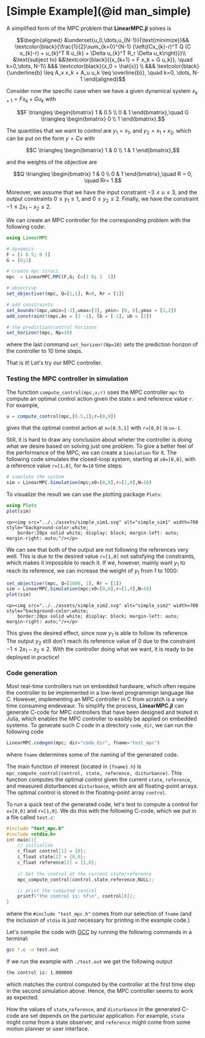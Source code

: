 # [Simple Example](@id man_simple)
A simplified form of the MPC problem that **LinearMPC.jl** solves is

```math
\begin{aligned}
        &\underset{u_0,\dots,u_{N-1}}{\text{minimize}}&& \textcolor{black}{\frac{1}{2}\sum_{k=0}^{N-1} {\left((Cx_{k}-r)^T Q (C x_{k}-r) + u_{k}^T R u_{k} + \Delta u_{k}^T R_r \Delta u_k\right)}}\\
        &\text{subject to} &&\textcolor{black}{{x_{k+1} = F x_k + G u_k}}, \quad k=0,\dots, N-1\\
        &&& \textcolor{black}{x_0 = \hat{x}} \\
        &&& \textcolor{black}{\underline{b} \leq A_x x_k + A_u u_k  \leq \overline{b}}, \quad k=0, \dots, N-1
\end{aligned}
```

Consider now the specific case when we have a given dynamical system $x_{k+1} = F x_k + G u_k$ with

```math
F \triangleq \begin{bmatrix}
1 & 0.5  \\
0 & 1
\end{bmatrix},\quad
G \triangleq \begin{bmatrix}
0   \\
1
\end{bmatrix}.
```

The quantities that we want to control are $y_1 = x_1$, and $y_2 = x_1+x_2$, which can be put on the form $y = C x$ with

```math
C \triangleq  \begin{bmatrix}
1 & 0    \\
1 & 1
\end{bmatrix},
```

and the weights of the objective are

```math
Q \triangleq  \begin{bmatrix}
1 & 0    \\
0 & 1
\end{bmatrix},\quad
R = 0, \quad
Rr= 1.
```

Moreover, we assume that we have the input constraint $-3 \leq u \leq 3$, and the output constraints  $0 \leq y_1 \leq 1$, and $0 \leq y_2 \leq 2$.
Finally, we have the constraint $-1 \leq 2 x_1 - x_2 \leq 2$.

We can create an MPC controller for the corresponding problem with the following code: 

```julia
using LinearMPC

# dynamics
F = [1 0.5; 0 1]
G = [0;1]

# create mpc struct
mpc  = LinearMPC.MPC(F,G; C=[1 0; 1  1])

# objective
set_objective!(mpc, Q=[1,1], R=0, Rr = [1])

# add constraints
set_bounds!(mpc,umin=[-3],umax=[3], ymin= [0, 0],ymax = [1,2])
add_constraint!(mpc,Ax = [2 -1], lb = [-1], ub = [2])

# the prediction/control horizons
set_horizon!(mpc, Np=10)
```
where the last command `set_horizon!(Np=10)` sets the prediction horizon of the controller to 10 time steps.

That is it! Let's try our MPC controller.

### Testing the MPC controller in simulation
The function `compute_control(mpc,x;r)` uses the MPC controller `mpc` to compute an optimal control action given the state `x` and reference value `r`. For example,
```julia
u = compute_control(mpc,[0.5,1];r=[0,0])
```
gives that the optimal control action at `x=[0.5,1]` with `r=[0,0]` is `u=-1`.

Still, it is hard to draw any conclusion about wheter the controller is doing what we desire based on solving just one problem. To give a better feel of the performance of the MPC, we can create a `Simulation` for it. The following code simulates the closed-loop system, starting at `x0=[0,0]`, with a reference value `r=[1,0]`, for `N=10` time steps:

```julia
# simulate the system
sim = LinearMPC.Simulation(mpc;x0=[0,0],r=[1,0],N=10)

```
To visualize the result we can use the plotting package `Plots`:

```julia
using Plots
plot(sim)

```
```@raw html
<p><img src="../../assets/simple_sim1.svg" alt="simple_sim1" width=700 style="background-color:white; 
    border:20px solid white; display: block; margin-left: auto; margin-right: auto;"/></p>
```
We can see that both of the output are not following the references very well. This is due to the  desired value `r=[1,0]` not satisfying the constraints, which makes it impossible to reach it. If we, however, mainly want  $y_1$ to reach its reference, we can increase the weight of $y_1$ from 1 to 1000: 

```julia
set_objective!(mpc, Q=[1000, 1], Rr = [1])
sim = LinearMPC.Simulation(mpc;x0=[0,0],r=[1,0],N=10)
plot(sim)
```
```@raw html
<p><img src="../../assets/simple_sim2.svg" alt="simple_sim2" width=700 style="background-color:white; 
    border:20px solid white; display: block; margin-left: auto; margin-right: auto;"/></p>
```

This gives the desired effect, since now $y_1$ is able to follow its reference. The output $y_2$ still don't reach its reference value of 0 due to the constraint $-1\leq 2 x_1 - x_2 \leq 2$. With the controller doing what we want, it is ready to be deployed in practice! 

### Code generation
Most real-time controllers run on embedded hardware, which often require the controller to be implemented in a low-level programmign language like C. However, implementing an MPC controller in C from scratch is a very time consuming endeveaur. To simplify the process, **LinearMPC.jl** can generate C-code for MPC controllers that have been designed and tested in Julia, which enables the MPC controller to easibly be applied on embedded systems. To generate such C code in a directory `code_dir`, we can run the following code

```julia
LinearMPC.codegen(mpc; dir="code_dir", fname="test_mpc")
```
where `fname` determines some of the naming of the generated code.

The main function of interest (located in `{fname}.h`) is `mpc_compute_control(control, state, reference, disturbance)`. This function computes the optimal control given the current `state`, `reference`, and measured disturbances `disturbance`, which are all floating-point arrays. The optimal control is stored in the floating-point array `control`.

To run a quick test of the generated code, let's test to compute a control for `x=[0,0]` and `r=[1,0]`. We do this with the following C-code, which we put in a file called `test.c`:

```c
#include "test_mpc.h" 
#include <stdio.h>
int main(){
    // initialize 
    c_float control[1] = {0};
    c_float state[2] = {0,0};
    c_float reference[2] = {1,0};
 
    // Get the control at the current state/reference 
    mpc_compute_control(control,state,reference,NULL);

    // print the computed control
    printf("the control is: %f\n", control[0]);
}
```
where the `#include "test_mpc.h"` comes from our selection of `fname` (and the inclusion of `stdio` is just necessary for printing in the example code.) 

Let's compile the code with [GCC](https://gcc.gnu.org/) by running the following commands in a terminal: 
```bash
gcc *.c -o test.out
```
If we run the example with `./test.out` we get the following output
```bash
the control is: 1.000000
```
which matches the control computed by the controller at the first time step in the second simulation above. Hence, the MPC controller seems to work as expected. 

How the values of `state`,`reference`, and `disturbance` in the generated C-code are set depends on the particular application. For example, `state` might come from a state observer, and `reference` might come from some motion planner or user interface.
